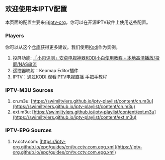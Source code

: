 ## 欢迎使用本IPTV配置

本页面的配置主要来自[iptv-org](https://github.com/iptv-org/)，你可以在开源IPTV软件上使用这些配置。

### Players

你可以从这个[仓库](https://github.com/iptv-org/awesome-iptv)获得更多建议。我们使用[Kodi](https://kodi.tv/)作为实例。

1. 投屏功能: [「小包评测」安卓电视神器KODI小白使用教程 - 本地高清播放/投屏/NAS串流](https://www.bilibili.com/video/BV1bQ4y1X792?t=163.7)
2. 遥控器映射：Kepmap Editor插件
3. IPTV：[通过KODI 观看IPTV电视直播 手把手教程](https://www.bilibili.com/video/BV14U4y1G7bL)

### IPTV-M3U Sources

1. cn.m3u: [https://swimiltylers.github.io/iptv-playlist/content/cn.m3u](https://swimiltylers.github.io/iptv-playlist/content/cn.m3u)
2. ext.m3u: [https://swimiltylers.github.io/iptv-playlist/content/ext.m3u](https://swimiltylers.github.io/iptv-playlist/content/ext.m3u)

### IPTV-EPG Sources

1. tv.cctv.com: [https://iptv-org.github.io/epg/guides/cn/tv.cctv.com.epg.xml](https://iptv-org.github.io/epg/guides/cn/tv.cctv.com.epg.xml)

